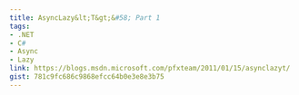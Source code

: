 ```yaml
---
title: AsyncLazy&lt;T&gt;&#58; Part 1
tags:
- .NET
- C#
- Async
- Lazy
link: https://blogs.msdn.microsoft.com/pfxteam/2011/01/15/asynclazyt/
gist: 781c9fc686c9868efcc64b0e3e8e3b75
---
```

